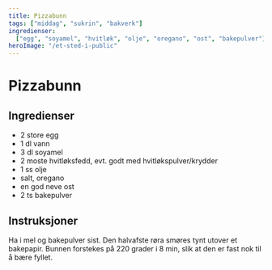 ```yaml
---
title: Pizzabunn
tags: ["middag", "sukrin", "bakverk"]
ingredienser:
  ["egg", "soyamel", "hvitløk", "olje", "oregano", "ost", "bakepulver"]
heroImage: "/et-sted-i-public"
---
```


# Pizzabunn

## Ingredienser

- 2 store egg
- 1 dl vann
- 3 dl soyamel
- 2 moste hvitløksfedd, evt. godt med hvitløkspulver/krydder
- 1 ss olje
- salt, oregano
- en god neve ost
- 2 ts bakepulver

## Instruksjoner

Ha i mel og bakepulver sist. Den halvafste røra smøres tynt utover et bakepapir. Bunnen forstekes på 220 grader i 8 min, slik at den er fast nok til å bære fyllet.

